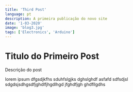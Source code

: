 ```yaml
---
title: 'Third Post'
language: pt
description: A primeira publicação do novo site
date: '1-03-2020'
image: 'blog3.jpg'
tags: ['Electronics', 'Arduino']
---
```


# Titulo do Primeiro Post

Descrição do post

lorem ipsum dfgsdjkfhs sduhfslgjks dghslghdf asfafd sdfsdjsl sdgdsjsdhgsdfjghdlfjhgdlhgd jfghdfjgh ghdfllgdhs
